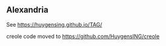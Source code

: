 ## Alexandria

See <https://huygensing.github.io/TAG/>

creole code moved to https://github.com/HuygensING/creole